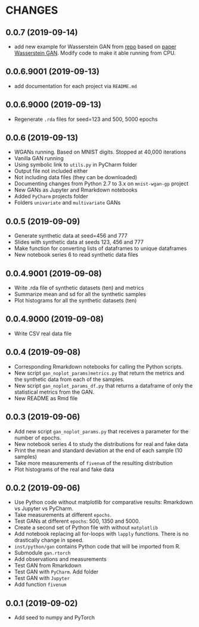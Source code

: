 # CHANGES

## 0.0.7 (2019-09-14)

* add new example for Wasserstein GAN from [repo](https://github.com/martinarjovsky/WassersteinGAN) based on [paper Wasserstein GAN](https://arxiv.org/abs/1701.07875). Modify code to make it able running from CPU.

## 0.0.6.9001 (2019-09-13)

* add documentation for each project via `README.md`


## 0.0.6.9000 (2019-09-13)
* Regenerate `.rda` files for seed=123 and 500, 5000 epochs

## 0.0.6 (2019-09-13)
* WGANs running. Based on MNIST digits. Stopped at 40,000 iterations
* Vanilla GAN running
* Using symbolic link to `utils.py` in PyCharm folder
* Output file not included either
* Not including data files (they can be downloaded)
* Documenting changes from Python 2.7 to 3.x on `mnist-wgan-gp` project
* New GANs as Jupyter and Rmarkdown notebooks
* Added `PyCharm` projects folder
* Folders `univariate` and `multivariate` GANs

## 0.0.5 (2019-09-09)
* Generate synthetic data at seed=456 and 777
* Slides with synthetic data at seeds 123, 456 and 777
* Make function for converting lists of dataframes to unique dataframes
* New notebook series 6 to read synthetic data files

## 0.0.4.9001 (2019-09-08)
* Write .rda file of synthetic datasets (ten) and metrics
* Summarize mean and sd for all the synthetic samples
* Plot histograms for all the synthetic datasets (ten)

## 0.0.4.9000 (2019-09-08)
* Write CSV real data file

## 0.0.4 (2019-09-08)
* Corresponding Rmarkdown notebooks for calling the Python scripts.
* New script `gan_noplot_params)metrics.py` that return the metrics and the synthetic data from each of the samples.
* New script `gan_noplot_params_df.py` that returns a dataframe of only the statistical metrics from the GAN.
* New README as Rmd file


## 0.0.3 (2019-09-06)
* Add new script `gan_noplot_params.py` that receives a parameter for the number of epochs.
* New notebook series 4 to study the distributions for real and fake data
* Print the mean and standard deviation at the end of each sample (10 samples)
* Take more measurements of `fivenum` of the resulting distribution
* Plot histograms of the real and fake data

## 0.0.2 (2019-09-06)
* Use Python code without matplotlib for comparative results: Rmarkdown vs Jupyter vs PyCharm.
* Take measurements at different `epochs`.
* Test GANs at different `epochs`: 500, 1350 and 5000.
* Create a second set of Python file with without `matplotlib`
* Add notebook replacing all for-loops with `lapply` functions. There is no drastically change in speed.
* `inst/python/gan` contains Python code that will be imported from R.
* Submodule `gan.rtorch`
* Add observations and measurements
* Test GAN from Rmarkdown
* Test GAN with `PyCharm`. Add folder
* Test GAN with `Jupyter`
* Add function `fivenum`

## 0.0.1 (2019-09-02)
* Add seed to numpy and PyTorch
